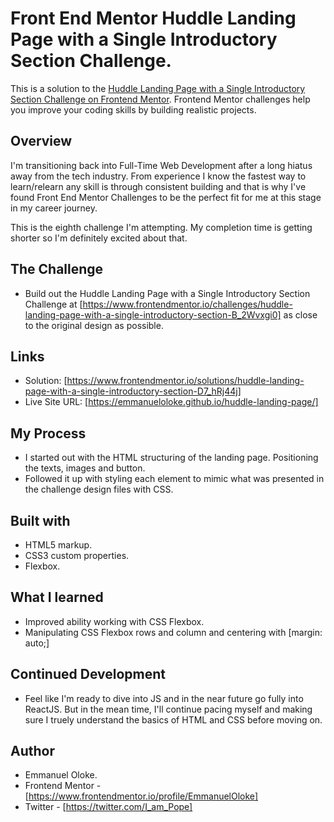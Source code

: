 # Front End Mentor Huddle Landing Page with a Single Introductory Section Challenge.

This is a solution to the [Huddle Landing Page with a Single Introductory Section Challenge on Frontend Mentor](https://www.frontendmentor.io/challenges/huddle-landing-page-with-a-single-introductory-section-B_2Wvxgi0). Frontend Mentor challenges help you improve your coding skills by building realistic projects.

## Overview

I'm transitioning back into Full-Time Web Development after a long hiatus away from the tech industry. From experience I know the fastest way to learn/relearn any skill is through consistent building and that is why I've found Front End Mentor Challenges to be the perfect fit for me at this stage in my career journey.

This is the eighth challenge I'm attempting. My completion time is getting shorter so I'm definitely excited about that.

## The Challenge

- Build out the Huddle Landing Page with a Single Introductory Section Challenge at [https://www.frontendmentor.io/challenges/huddle-landing-page-with-a-single-introductory-section-B_2Wvxgi0] as close to the original design as possible.

## Links

- Solution: [https://www.frontendmentor.io/solutions/huddle-landing-page-with-a-single-introductory-section-D7_hRj44j]
- Live Site URL: [https://emmanueloloke.github.io/huddle-landing-page/]

## My Process

- I started out with the HTML structuring of the landing page. Positioning the texts, images and button.
- Followed it up with styling each element to mimic what was presented in the challenge design files with CSS.

## Built with

- HTML5 markup.
- CSS3 custom properties.
- Flexbox.

## What I learned

- Improved ability working with CSS Flexbox.
- Manipulating CSS Flexbox rows and column and centering with [margin: auto;]

## Continued Development

- Feel like I'm ready to dive into JS and in the near future go fully into ReactJS. But in the mean time, I'll continue pacing myself and making sure I truely understand the basics of HTML and CSS before moving on.

## Author

- Emmanuel Oloke.
- Frontend Mentor - [https://www.frontendmentor.io/profile/EmmanuelOloke]
- Twitter - [https://twitter.com/I_am_Pope]
